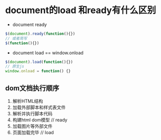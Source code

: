 # document的load 和ready有什么区别

- document ready
```js
$(document).ready(function(){})
// 或者简写
$(function(){})
```

- document load == window.onload
```js
$(document).load(function(){})
// 原生js
window.onload = function() {}
```

## dom文档执行顺序

1. 解析HTML结构
2. 加载外部脚本和样式表文件
3. 解析并执行脚本代码
4. 构建html dom模型 // ready
5. 加载图片等外部文件
6. 页面加载完毕 // load